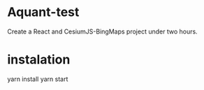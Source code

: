 # Aquant-test

Create a React and CesiumJS-BingMaps project under two hours.

# instalation

yarn install
yarn start